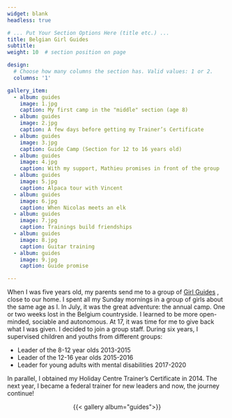 ```yaml
---
widget: blank
headless: true

# ... Put Your Section Options Here (title etc.) ...
title: Belgian Girl Guides
subtitle:
weight: 10  # section position on page

design:
  # Choose how many columns the section has. Valid values: 1 or 2.
  columns: '1'

gallery_item:
  - album: guides
    image: 1.jpg
    caption: My first camp in the "middle" section (age 8)
  - album: guides
    image: 2.jpg
    caption: A few days before getting my Trainer’s Certificate
  - album: guides
    image: 3.jpg
    caption: Guide Camp (Section for 12 to 16 years old)
  - album: guides
    image: 4.jpg
    caption: With my support, Mathieu promises in front of the group
  - album: guides
    image: 5.jpg
    caption: Alpaca tour with Vincent
  - album: guides
    image: 6.jpg
    caption: When Nicolas meets an elk
  - album: guides
    image: 7.jpg
    caption: Trainings build friendships
  - album: guides
    image: 8.jpg
    caption: Guitar training
  - album: guides
    image: 9.jpg
    caption: Guide promise

---
```


When I was five years old, my parents send me to a group of [Girl Guides](https://www.guides.be/) , close to our home. I spent all my Sunday mornings in a group of girls about the same age as I. In July, it was the great adventure: the annual camp. One or two weeks lost in the Belgium countryside. I learned to be more open-minded, sociable and autonomous. At 17, it was time for me to give back what I was given. I decided to join a group staff. During six years, I supervised children and youths from different groups:

- Leader of the 8-12 year olds 2013-2015
- Leader of the 12-16 year olds 2015-2016
- Leader for young adults with mental disabilities 2017-2020

In parallel, I obtained my Holiday Centre Trainer’s Certificate in 2014. The next year, I became a federal trainer for new leaders and now, the journey continue!

<center>{{< gallery album="guides">}}
